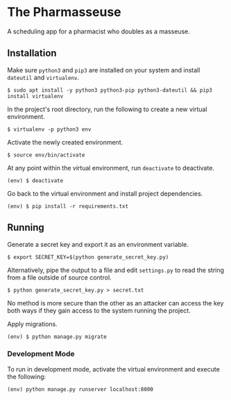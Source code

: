 # The Pharmasseuse

A scheduling app for a pharmacist who doubles as a masseuse.

## Installation

Make sure `python3` and `pip3` are installed on your system and install `dateutil` and `virtualenv`.

    $ sudo apt install -y python3 python3-pip python3-dateutil && pip3 install virtualenv

In the project's root directory, run the following to create a new virtual environment.

    $ virtualenv -p python3 env

Activate the newly created environment.

    $ source env/bin/activate

At any point within the virtual environment, run `deactivate` to deactivate.

    (env) $ deactivate

Go back to the virtual environment and install project dependencies.

    (env) $ pip install -r requirements.txt

## Running

Generate a secret key and export it as an environment variable.

    $ export SECRET_KEY=$(python generate_secret_key.py)

Alternatively, pipe the output to a file and edit `settings.py` to read the string from a file outside of source control.

    $ python generate_secret_key.py > secret.txt

No method is more secure than the other as an attacker can access the key both ways if they gain access to the system running the project.

Apply migrations.

    (env) $ python manage.py migrate

### Development Mode

To run in development mode, activate the virtual environment and execute the following:

    (env) python manage.py runserver localhost:8000
